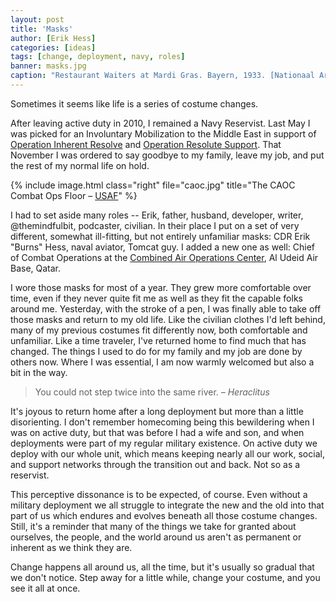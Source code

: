 ```yaml
---
layout: post
title: 'Masks'
author: [Erik Hess]
categories: [ideas]
tags: [change, deployment, navy, roles]
banner: masks.jpg
caption: "Restaurant Waiters at Mardi Gras. Bayern, 1933. [Nationaal Archief](https://flic.kr/p/9iQKaz)"
---
```


Sometimes it seems like life is a series of costume changes.

After leaving active duty in 2010, I remained a Navy Reservist. Last May I was picked for an Involuntary Mobilization to the Middle East in support of [Operation Inherent Resolve](https://en.wikipedia.org/wiki/Operation_Inherent_Resolve) and [Operation Resolute Support](https://en.wikipedia.org/wiki/Resolute_Support_Mission). That November I was ordered to say goodbye to my family, leave my job, and put the rest of my normal life on hold.

{% include image.html class="right" file="caoc.jpg" title="The CAOC Combat Ops Floor &ndash; [USAF](http://www.afcent.af.mil/AboutUs/FactSheets/Display/tabid/4822/Article/217803/combined-air-operations-center-caoc.aspx)" %}

I had to set aside many roles -- Erik, father, husband, developer, writer, @themindfulbit, podcaster, civilian. In their place I put on a set of very different, somewhat ill-fitting, but not entirely unfamiliar masks: CDR Erik "Burns" Hess, naval aviator, Tomcat guy. I added a new one as well: Chief of Combat Operations at the [Combined Air Operations Center](https://youtu.be/JERh7EtiwyI), Al Udeid Air Base, Qatar.

I wore those masks for most of a year. They grew more comfortable over time, even if they never quite fit me as well as they fit the capable folks around me. Yesterday, with the stroke of a pen, I was finally able to take off those masks and return to my old life. Like the civilian clothes I'd left behind, many of my previous costumes fit differently now, both comfortable and unfamiliar. Like a time traveler, I've returned home to find much that has changed. The things I used to do for my family and my job are done by others now. Where I was essential, I am now warmly welcomed but also a bit in the way.

<aside class="right">
  <blockquote>You could not step twice into the same river.
  <cite>&ndash; Heraclitus</cite></blockquote>
</aside>

It's joyous to return home after a long deployment but more than a little disorienting. I don't remember homecoming being this bewildering when I was on active duty, but that was before I had a wife and son, and when deployments were part of my regular military existence. On active duty we deploy with our whole unit, which means keeping nearly all our work, social, and support networks through the transition out and back. Not so as a reservist.

This perceptive dissonance is to be expected, of course. Even without a military deployment we all struggle to integrate the new and the old into that part of us which endures and evolves beneath all those costume changes. Still, it's a reminder that many of the things we take for granted about ourselves, the people, and the world around us aren't as permanent or inherent as we think they are.

Change happens all around us, all the time, but it's usually so gradual that we don't notice. Step away for a little while, change your costume, and you see it all at once.
